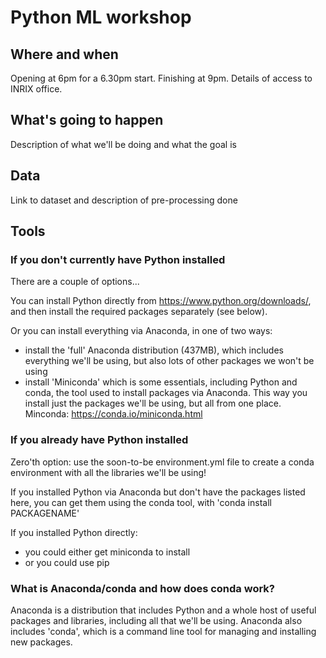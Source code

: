 # Python ML workshop

## Where and when

Opening at 6pm for a 6.30pm start. Finishing at 9pm.
Details of access to INRIX office.

## What's going to happen

Description of what we'll be doing and what the goal is

## Data

Link to dataset and description of pre-processing done

## Tools

### If you don't currently have Python installed

There are a couple of options...

You can install Python directly from https://www.python.org/downloads/, and then install the required packages separately (see below).

Or you can install everything via Anaconda, in one of two ways:
- install the 'full' Anaconda distribution (437MB), which includes everything we'll be using, but also lots of other packages we won't be using 
- install 'Miniconda' which is some essentials, including Python and conda, the tool used to install packages via Anaconda. This way you install just the packages we'll be using, but all from one place. Minconda: https://conda.io/miniconda.html

### If you already have Python installed

Zero'th option: use the soon-to-be environment.yml file to create a conda environment with all the libraries we'll be using!

If you installed Python via Anaconda but don't have the packages listed here, you can get them using the conda tool, with 'conda install PACKAGENAME'

If you installed Python directly:
- you could either get miniconda to install
- or you could use pip

### What is Anaconda/conda and how does conda work?

Anaconda is a distribution that includes Python and a whole host of useful packages and libraries, including all that we'll be using. Anaconda also includes 'conda', which is a command line tool for managing and installing new packages.



